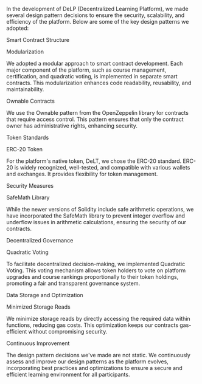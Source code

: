 In the development of DeLP (Decentralized Learning Platform), we made several design pattern decisions to ensure the security, scalability, and efficiency of the platform. Below are some of the key design patterns we adopted:

Smart Contract Structure

Modularization

We adopted a modular approach to smart contract development. Each major component of the platform, such as course management, certification, and quadratic voting, is implemented in separate smart contracts. This modularization enhances code readability, reusability, and maintainability.

Ownable Contracts

We use the Ownable pattern from the OpenZeppelin library for contracts that require access control. This pattern ensures that only the contract owner has administrative rights, enhancing security.

Token Standards

ERC-20 Token

For the platform's native token, DeLT, we chose the ERC-20 standard. ERC-20 is widely recognized, well-tested, and compatible with various wallets and exchanges. It provides flexibility for token management.

Security Measures

SafeMath Library

While the newer versions of Solidity include safe arithmetic operations, we have incorporated the SafeMath library to prevent integer overflow and underflow issues in arithmetic calculations, ensuring the security of our contracts.

Decentralized Governance

Quadratic Voting

To facilitate decentralized decision-making, we implemented Quadratic Voting. This voting mechanism allows token holders to vote on platform upgrades and course rankings proportionally to their token holdings, promoting a fair and transparent governance system.

Data Storage and Optimization

Minimized Storage Reads

We minimize storage reads by directly accessing the required data within functions, reducing gas costs. This optimization keeps our contracts gas-efficient without compromising security.

Continuous Improvement

The design pattern decisions we've made are not static. We continuously assess and improve our design patterns as the platform evolves, incorporating best practices and optimizations to ensure a secure and efficient learning environment for all participants.
